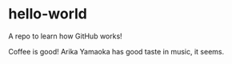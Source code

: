 # hello-world
A repo to learn how GitHub works!

Coffee is good! Arika Yamaoka has good taste in music, it seems.

